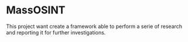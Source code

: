 # MassOSINT
This project want create a framework able to perform a serie of research and reporting it for further investigations.
